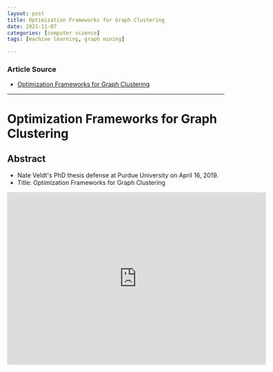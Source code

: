 ```yaml
---
layout: post
title: Optimization Frameworks for Graph Clustering
date: 2021-11-07
categories: [computer science]
tags: [machine learning, graph mining]

---
```


### Article Source

* [Optimization Frameworks for Graph Clustering](https://www.youtube.com/watch?v=g6I1WhYE2Kk)


---


# Optimization Frameworks for Graph Clustering

## Abstract

* Nate Veldt's PhD thesis defense at Purdue University on April 16, 2019. 
* Title: Optimization Frameworks for Graph Clustering

<iframe width="600" height="400" src="https://www.youtube.com/embed/g6I1WhYE2Kk" title="YouTube video player" frameborder="0" allow="accelerometer; autoplay; clipboard-write; encrypted-media; gyroscope; picture-in-picture" allowfullscreen></iframe>